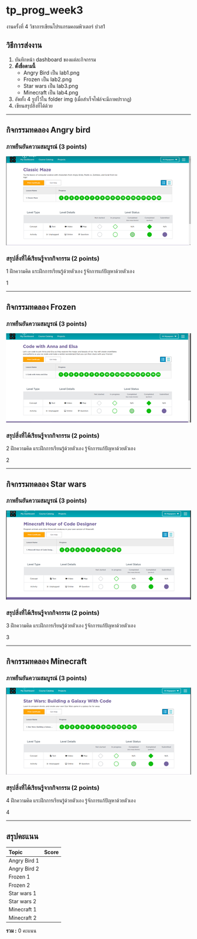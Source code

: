 # tp_prog_week3
งานครั้งที่ 4 วิชาการเขียนโปรแกรมคอมพิวเตอร์ ปวส1

## วิธีการส่งงาน

1.  บันทึกหน้า dashboard ของแต่ละกิจกรรม
2.  **ตั้งชื่อตามนี้**
    -  Angry Bird เป็น lab1.png
    -  Frozen เป็น lab2.png
    -  Star wars เป็น lab3.png
    -  Minecraft เป็น lab4.png
3.  อัพทั้ง 4 รูปไว้ใน folder img (เมื่อสำเร็จไฟล์จะมีภาพปรากฎ)
4.  เขียนสรุปสิ่งที่ได้ด้วย

------------------------------------------

## กิจกรรมทดลอง Angry bird

### ภาพยืนยันความสมบูรณ์ (3 points)

![Not Found](1.PNG)

### สรุปสิ่งที่ได้เรียนรู้จากกิจกรรม (2 points)

$$$$1
ฝึกความคิด แระฝึกการเรียนรู้ด้วยตัวเอง รู้จักการแก้ปัญหาด้วยตัวเอง


1$$$$

-------------------------------------------

## กิจกรรมทดลอง Frozen

### ภาพยืนยันความสมบูรณ์ (3 points)

![Not Found](2.PNG)

### สรุปสิ่งที่ได้เรียนรู้จากกิจกรรม (2 points)

$$$$2
ฝึกความคิด แระฝึกการเรียนรู้ด้วยตัวเอง รู้จักการแก้ปัญหาด้วยตัวเอง


2$$$$

------------------------------------------

## กิจกรรมทดลอง Star wars

### ภาพยืนยันความสมบูรณ์ (3 points)

![Not Found](3.PNG)

### สรุปสิ่งที่ได้เรียนรู้จากกิจกรรม (2 points)

$$$$3
ฝึกความคิด แระฝึกการเรียนรู้ด้วยตัวเอง รู้จักการแก้ปัญหาด้วยตัวเอง

3$$$$

-------------------------------------------

## กิจกรรมทดลอง Minecraft

### ภาพยืนยันความสมบูรณ์ (3 points)

![Not Found](4.PNG)

### สรุปสิ่งที่ได้เรียนรู้จากกิจกรรม (2 points)

$$$$4
ฝึกความคิด แระฝึกการเรียนรู้ด้วยตัวเอง รู้จักการแก้ปัญหาด้วยตัวเอง


4$$$$

-------------------------------------------

## สรุปคะแนน

| Topic          | Score           |
| :------------- | :-------------: |
| Angry Bird 1   |                 |
| Angry Bird 2   |                 |
| Frozen 1       |                 |
| Frozen 2       |                 |
| Star wars 1    |                 |
| Star wars 2    |                 |
| Minecraft 1    |                 |
| Minecraft 2    |                 |

**รวม :** 0 คะแนน

